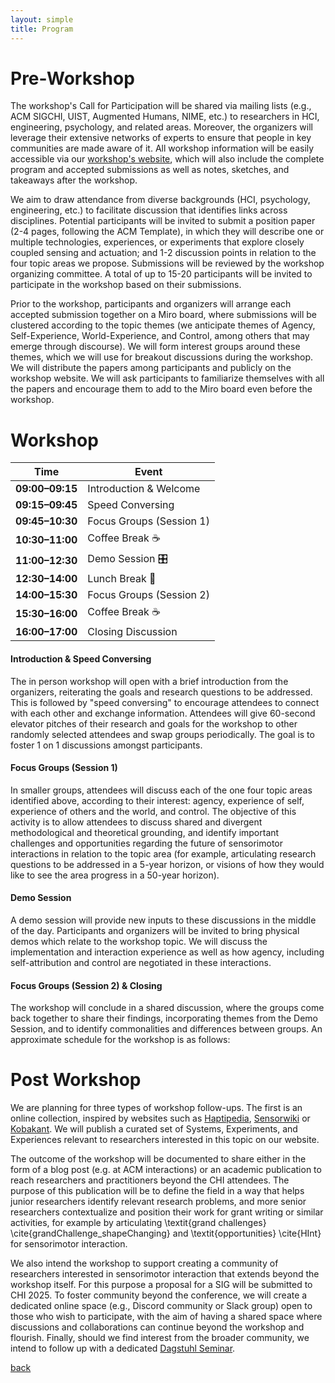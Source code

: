 ```yaml
---
layout: simple
title: Program
---
```

# Pre-Workshop
The workshop's Call for Participation will be shared via mailing lists (e.g., ACM SIGCHI, UIST, Augmented Humans, NIME, etc.) to researchers in HCI, engineering, psychology, and related areas. Moreover, the organizers will leverage their extensive networks of experts to ensure that people in key communities are made aware of it. All workshop information will be easily accessible via our [workshop's website](https://sensorimotordevices.github.io), which will also include the complete program and accepted submissions as well as notes, sketches, and takeaways after the workshop.

We aim to draw attendance from diverse backgrounds (HCI, psychology, engineering, etc.) to facilitate discussion that identifies links across disciplines. Potential participants will be invited to submit a position paper (2-4 pages, following the ACM Template), in which they will describe one or multiple technologies, experiences, or experiments that explore closely coupled sensing and actuation; and 1-2 discussion points in relation to the four topic areas we propose. Submissions will be reviewed by the workshop organizing committee. A total of up to 15-20 participants will be invited to participate in the workshop based on their submissions. 

Prior to the workshop, participants and organizers will arrange each accepted submission together on a Miro board, where submissions will be clustered according to the topic themes (we anticipate themes of Agency, Self-Experience, World-Experience, and Control, among others that may emerge through discourse). We will form interest groups around these themes, which we will use for breakout discussions during the workshop. We will distribute the papers among participants and publicly on the workshop website. We will ask participants to familiarize themselves with all the papers and encourage them to add to the Miro board even before the workshop. 

# Workshop


| Time            | Event                       |  
|---------------------|-------------------------------|  
| **09:00–09:15**    | Introduction & Welcome        |  
| **09:15–09:45**    | Speed Conversing              |  
| **09:45–10:30**    | Focus Groups (Session 1)      |  
| **10:30–11:00**    | Coffee Break ☕               |  
| **11:00–12:30**    | Demo Session 🎛               |  
| **12:30–14:00**    | Lunch Break 🍴                |  
| **14:00–15:30**    | Focus Groups (Session 2)      |  
| **15:30–16:00**    | Coffee Break ☕               |  
| **16:00–17:00**    | Closing Discussion            |  


#### Introduction & Speed Conversing
The in person workshop will open with a brief introduction from the organizers, reiterating the goals and research questions to be addressed. This is followed by "speed conversing" to encourage attendees to connect with each other and exchange information. Attendees will give 60-second elevator pitches of their research and goals for the workshop to other randomly selected attendees and swap groups periodically. The goal is to foster 1 on 1 discussions amongst participants.

#### Focus Groups (Session 1)
In smaller groups, attendees will discuss each of the one four topic areas identified above, according to their interest: agency, experience of self, experience of others and the world, and control. The objective of this activity is to allow attendees to discuss shared and divergent methodological and theoretical grounding, and identify important challenges and opportunities regarding the future of sensorimotor interactions in relation to the topic area (for example, articulating research questions to be addressed in a 5-year horizon, or visions of how they would like to see the area progress in a 50-year horizon).

#### Demo Session
A demo session will provide new inputs to these discussions in the middle of the day. Participants and organizers will be invited to bring physical demos which relate to the workshop topic. We will discuss the implementation and interaction experience as well as how agency, including self-attribution and control are negotiated in these interactions.

#### Focus Groups (Session 2) & Closing
The workshop will conclude in a shared discussion, where the groups come back together to share their findings, incorporating themes from the Demo Session, and to identify commonalities and differences between groups. An approximate schedule for the workshop is as follows:

# Post Workshop
We are planning for three types of workshop follow-ups. The first is an online collection, inspired by websites such as [Haptipedia](https://haptipedia.is.tuebingen.mpg.de/), [Sensorwiki](sensorwiki.org/doku.php) or [Kobakant](kobakant.at/DIY). We will publish a curated set of Systems, Experiments, and Experiences relevant to researchers interested in this topic on our website.

The outcome of the workshop will be documented to share either in the form of a blog post (e.g. at ACM interactions) or an academic publication to reach researchers and practitioners beyond the CHI attendees. The purpose of this publication will be to define the field in a way that helps junior researchers identify relevant research problems, and more senior researchers contextualize and position their work for grant writing or similar activities, for example by articulating \textit{grand challenges} \cite{grandChallenge_shapeChanging} and \textit{opportunities} \cite{HInt} for sensorimotor interaction.

We also intend the workshop to support creating a community of researchers interested in sensorimotor interaction that extends beyond the workshop itself. For this purpose a proposal for a SIG will be submitted to CHI 2025. To foster community beyond the conference, we will create a dedicated online space (e.g., Discord community or Slack group) open to those who wish to participate, with the aim of having a shared space where discussions and collaborations can continue beyond the workshop and flourish. Finally, should we find interest from the broader community, we intend to follow up with a dedicated [Dagstuhl Seminar](https://www.dagstuhl.de/de/seminars/dagstuhl-seminars). 

[back](../)
